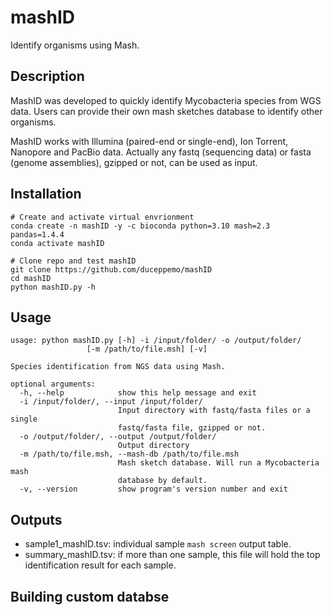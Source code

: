 # mashID
Identify organisms using Mash.

## Description
MashID was developed to quickly identify Mycobacteria species from WGS data. Users can provide their own mash sketches database to identify other organisms.

MashID works with Illumina (paired-end or single-end), Ion Torrent, Nanopore and PacBio data. Actually any fastq (sequencing data) or fasta (genome assemblies), gzipped or not, can be used as input.

## Installation
```commandline
# Create and activate virtual envrionment
conda create -n mashID -y -c bioconda python=3.10 mash=2.3 pandas=1.4.4 
conda activate mashID

# Clone repo and test mashID
git clone https://github.com/duceppemo/mashID
cd mashID
python mashID.py -h
```

## Usage
```
usage: python mashID.py [-h] -i /input/folder/ -o /output/folder/
                 [-m /path/to/file.msh] [-v]

Species identification from NGS data using Mash.

optional arguments:
  -h, --help            show this help message and exit
  -i /input/folder/, --input /input/folder/
                        Input directory with fastq/fasta files or a single
                        fastq/fasta file, gzipped or not.
  -o /output/folder/, --output /output/folder/
                        Output directory
  -m /path/to/file.msh, --mash-db /path/to/file.msh
                        Mash sketch database. Will run a Mycobacteria mash
                        database by default.
  -v, --version         show program's version number and exit
```

## Outputs
- sample1_mashID.tsv: individual sample `mash screen` output table.
- summary_mashID.tsv: if more than one sample, this file will hold the top identification result for each sample.

## Building custom databse


